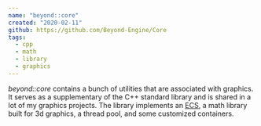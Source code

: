 ```yaml
---
name: "beyond::core"
created: "2020-02-11"
github: https://github.com/Beyond-Engine/Core
tags:
  - cpp
  - math
  - library
  - graphics
---
```


_beyond::core_ contains a bunch of utilities that are associated with graphics. It serves as a supplementary of the C++ standard library and is shared in a lot of my graphics projects. The library implements an [ECS](https://en.wikipedia.org/wiki/Entity_component_system), a math library built for 3d graphics, a thread pool, and some customized containers.

